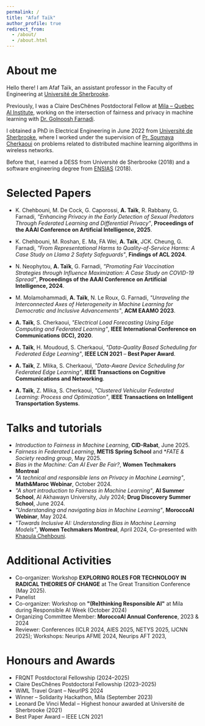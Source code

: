 ```yaml
---
permalink: /
title: "Afaf Taïk"
author_profile: true
redirect_from: 
  - /about/
  - /about.html
---
```


About me
======
Hello there! I am Afaf Taïk, an assistant professor in the Faculty of Engineering at [Université de Sherbrooke](https://usherbrooke.ca/).

Previously, I was a Claire DesChênes Postdoctoral Fellow at [Mila – Quebec AI Institute](https://mila.quebec), working on the intersection of fairness and privacy in machine learning with [Dr. Golnoosh Farnadi](https://gfarnadi.github.io/).

I obtained a PhD in Electrical Engineering in June 2022 from [Université de Sherbrooke](https://usherbrooke.ca/), where I worked under the supervision of [Pr. Soumaya Cherkaoui](https://www.researchgate.net/profile/Soumaya_Cherkaoui) on problems related to distributed machine learning algorithms in wireless networks.

Before that, I earned a DESS from Université de Sherbrooke (2018) and a software engineering degree from [ENSIAS](http://ensias.um5.ac.ma/) (2018).




Selected Papers
======
- K. Chehbouni, M. De Cock, G. Caporossi, **A. Taïk**, R. Rabbany, G. Farnadi, *"Enhancing Privacy in the Early Detection of Sexual Predators Through Federated Learning and Differential Privacy"*, **Proceedings of the AAAI Conference on Artificial Intelligence, 2025**.

- K. Chehbouni, M. Roshan, E. Ma, FA Wei, **A. Taïk**, JCK. Cheung, G. Farnadi, *"From Representational Harms to Quality-of-Service Harms: A Case Study on Llama 2 Safety Safeguards"*, **Findings of ACL 2024**.

- N. Neophytou, **A. Taïk**, G. Farnadi, *"Promoting Fair Vaccination Strategies through Influence Maximization: A Case Study on COVID-19 Spread"*, **Proceedings of the AAAI Conference on Artificial Intelligence, 2024**.

- M. Molamohammadi, **A. Taïk**, N. Le Roux, G. Farnadi, *"Unraveling the Interconnected Axes of Heterogeneity in Machine Learning for Democratic and Inclusive Advancements"*, **ACM EAAMO 2023**.

- **A. Taïk**, S. Cherkaoui, *"Electrical Load Forecasting Using Edge Computing and Federated Learning"*, **IEEE International Conference on Communications (ICC), 2020**.

- **A. Taïk**, H. Moudoud, S. Cherkaoui, *"Data-Quality Based Scheduling for Federated Edge Learning"*, **IEEE LCN 2021** – **Best Paper Award**.

- **A. Taïk**, Z. Mlika, S. Cherkaoui, *"Data-Aware Device Scheduling for Federated Edge Learning"*, **IEEE Transactions on Cognitive Communications and Networking**.

- **A. Taïk**, Z. Mlika, S. Cherkaoui, *"Clustered Vehicular Federated Learning: Process and Optimization"*, **IEEE Transactions on Intelligent Transportation Systems**.


Talks and tutorials
======
- *Introduction to Fairness in Machine Learning*, **CID-Rabat**, June 2025.
- *Fairness in Federated Learning*, **METIS Spring School** and **FATE & Society reading group*, May 2025.
- *Bias in the Machine: Can AI Ever Be Fair?*, **Women Techmakers Montreal**
- *"A technical and responsible lens on Privacy in Machine Learning"*, **Math&Maroc Webinar**, October 2024.
- *"A short introduction to Fairness in Machine Learning"*, **AI Summer School**, Al Akhawayn University, July 2024; **Drug Discovery Summer School**, June 2024.
- *"Understanding and navigating bias in Machine Learning"*, **MoroccoAI Webinar**, May 2024.
- *"Towards Inclusive AI: Understanding Bias in Machine Learning Models"*, **Women Techmakers Montreal**, April 2024, Co-presented with [Khaoula Chehbouni](). 



Additional Activities
======
<!-- - Teaching Assistant: *Introduction to Machine Learning* (HEC, Winter 2023), *Responsible AI* (McGill, Winter 2024) -->
- Co-organizer: Workshop **EXPLORING ROLES FOR TECHNOLOGY IN RADICAL THEORIES OF CHANGE** at The Great Transition Conference (May 2025).
- Panelist 
- Co-organizer: Workshop on **"(Re)thinking Responsible AI"** at Mila during Responsible AI Week (October 2024)
- Organizing Committee Member: **MoroccoAI Annual Conference**, 2023 & 2024
- Reviewer: Conferences (ICLR 2024, AIES 2025, NETYS 2025, IJCNN 2025); Workshops: Neurips AFME 2024, Neurips AFT 2023, 

Honours and Awards
======
- FRQNT Postdoctoral Fellowship (2024–2025)
- Claire DesChênes Postdoctoral Fellowship (2023–2025)
- WiML Travel Grant – NeurIPS 2024
- Winner – Solidarity Hackathon, Mila (September 2023)
- Leonard De Vinci Medal – Highest honour awarded at Université de Sherbrooke (2021)
- Best Paper Award – IEEE LCN 2021
<!-- During my PhD, I have received the Leonard De Vinci medal from the engineering faculty at Université de Sherbrooke, and the best paper award at IEEE LCN 2021. In summer 2019, I was a MITACS Accelerate intern with the city of Sherbrooke. Later, I was working with Trilliant, Inc. on a mesh network data analysis for anomaly detection and prediction. I also helped supervising several students and interns in our lab.  -->
										
<!-- This is the front page of a website that is powered by the [Academic Pages template](https://github.com/academicpages/academicpages.github.io) and hosted on GitHub pages. [GitHub pages](https://pages.github.com) is a free service in which websites are built and hosted from code and data stored in a GitHub repository, automatically updating when a new commit is made to the repository. This template was forked from the [Minimal Mistakes Jekyll Theme](https://mmistakes.github.io/minimal-mistakes/) created by Michael Rose, and then extended to support the kinds of content that academics have: publications, talks, teaching, a portfolio, blog posts, and a dynamically-generated CV. You can fork [this template](https://github.com/academicpages/academicpages.github.io) right now, modify the configuration and markdown files, add your own PDFs and other content, and have your own site for free, with no ads!

A data-driven personal website
======
Like many other Jekyll-based GitHub Pages templates, Academic Pages makes you separate the website's content from its form. The content & metadata of your website are in structured markdown files, while various other files constitute the theme, specifying how to transform that content & metadata into HTML pages. You keep these various markdown (.md), YAML (.yml), HTML, and CSS files in a public GitHub repository. Each time you commit and push an update to the repository, the [GitHub pages](https://pages.github.com/) service creates static HTML pages based on these files, which are hosted on GitHub's servers free of charge.

Many of the features of dynamic content management systems (like Wordpress) can be achieved in this fashion, using a fraction of the computational resources and with far less vulnerability to hacking and DDoSing. You can also modify the theme to your heart's content without touching the content of your site. If you get to a point where you've broken something in Jekyll/HTML/CSS beyond repair, your markdown files describing your talks, publications, etc. are safe. You can rollback the changes or even delete the repository and start over - just be sure to save the markdown files! Finally, you can also write scripts that process the structured data on the site, such as [this one](https://github.com/academicpages/academicpages.github.io/blob/master/talkmap.ipynb) that analyzes metadata in pages about talks to display [a map of every location you've given a talk](https://academicpages.github.io/talkmap.html).

Getting started
======
1. Register a GitHub account if you don't have one and confirm your e-mail (required!)
1. Fork [this template](https://github.com/academicpages/academicpages.github.io) by clicking the "Use this template" button in the top right. 
1. Go to the repository's settings (rightmost item in the tabs that start with "Code", should be below "Unwatch"). Rename the repository "[your GitHub username].github.io", which will also be your website's URL.
1. Set site-wide configuration and create content & metadata (see below -- also see [this set of diffs](http://archive.is/3TPas) showing what files were changed to set up [an example site](https://getorg-testacct.github.io) for a user with the username "getorg-testacct")
1. Upload any files (like PDFs, .zip files, etc.) to the files/ directory. They will appear at https://[your GitHub username].github.io/files/example.pdf.  
1. Check status by going to the repository settings, in the "GitHub pages" section

Site-wide configuration
------
The main configuration file for the site is in the base directory in [_config.yml](https://github.com/academicpages/academicpages.github.io/blob/master/_config.yml), which defines the content in the sidebars and other site-wide features. You will need to replace the default variables with ones about yourself and your site's github repository. The configuration file for the top menu is in [_data/navigation.yml](https://github.com/academicpages/academicpages.github.io/blob/master/_data/navigation.yml). For example, if you don't have a portfolio or blog posts, you can remove those items from that navigation.yml file to remove them from the header. 

Create content & metadata
------
For site content, there is one markdown file for each type of content, which are stored in directories like _publications, _talks, _posts, _teaching, or _pages. For example, each talk is a markdown file in the [_talks directory](https://github.com/academicpages/academicpages.github.io/tree/master/_talks). At the top of each markdown file is structured data in YAML about the talk, which the theme will parse to do lots of cool stuff. The same structured data about a talk is used to generate the list of talks on the [Talks page](https://academicpages.github.io/talks), each [individual page](https://academicpages.github.io/talks/2012-03-01-talk-1) for specific talks, the talks section for the [CV page](https://academicpages.github.io/cv), and the [map of places you've given a talk](https://academicpages.github.io/talkmap.html) (if you run this [python file](https://github.com/academicpages/academicpages.github.io/blob/master/talkmap.py) or [Jupyter notebook](https://github.com/academicpages/academicpages.github.io/blob/master/talkmap.ipynb), which creates the HTML for the map based on the contents of the _talks directory).

**Markdown generator**

The repository includes [a set of Jupyter notebooks](https://github.com/academicpages/academicpages.github.io/tree/master/markdown_generator
) that converts a CSV containing structured data about talks or presentations into individual markdown files that will be properly formatted for the Academic Pages template. The sample CSVs in that directory are the ones I used to create my own personal website at stuartgeiger.com. My usual workflow is that I keep a spreadsheet of my publications and talks, then run the code in these notebooks to generate the markdown files, then commit and push them to the GitHub repository.

How to edit your site's GitHub repository
------
Many people use a git client to create files on their local computer and then push them to GitHub's servers. If you are not familiar with git, you can directly edit these configuration and markdown files directly in the github.com interface. Navigate to a file (like [this one](https://github.com/academicpages/academicpages.github.io/blob/master/_talks/2012-03-01-talk-1.md) and click the pencil icon in the top right of the content preview (to the right of the "Raw | Blame | History" buttons). You can delete a file by clicking the trashcan icon to the right of the pencil icon. You can also create new files or upload files by navigating to a directory and clicking the "Create new file" or "Upload files" buttons. 

Example: editing a markdown file for a talk
![Editing a markdown file for a talk](/images/editing-talk.png)

For more info
------
More info about configuring Academic Pages can be found in [the guide](https://academicpages.github.io/markdown/), the [growing wiki](https://github.com/academicpages/academicpages.github.io/wiki), and you can always [ask a question on GitHub](https://github.com/academicpages/academicpages.github.io/discussions). The [guides for the Minimal Mistakes theme](https://mmistakes.github.io/minimal-mistakes/docs/configuration/) (which this theme was forked from) might also be helpful. -->
